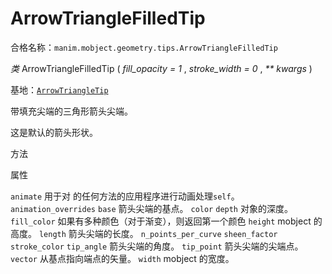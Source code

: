 # ArrowTriangleFilledTip 

合格名称：`manim.mobject.geometry.tips.ArrowTriangleFilledTip`

_类_ ArrowTriangleFilledTip ( _fill_opacity = 1_ , _stroke_width = 0_ , _\*\* kwargs_ )

基地：[`ArrowTriangleTip`]()

带填充尖端的三角形箭头尖端。

这是默认的箭头形状。

方法



属性


`animate`
用于对 的任何方法的应用程序进行动画处理`self`。
`animation_overrides`
`base`
箭头尖端的基点。
`color`
`depth`
对象的深度。
`fill_color`
如果有多种颜色（对于渐变），则返回第一个颜色
`height`
mobject 的高度。
`length`
箭头尖端的长度。
`n_points_per_curve`
`sheen_factor`
`stroke_color`
`tip_angle`
箭头尖端的角度。
`tip_point`
箭头尖端的尖端点。
`vector`
从基点指向端点的矢量。
`width`
mobject 的宽度。
